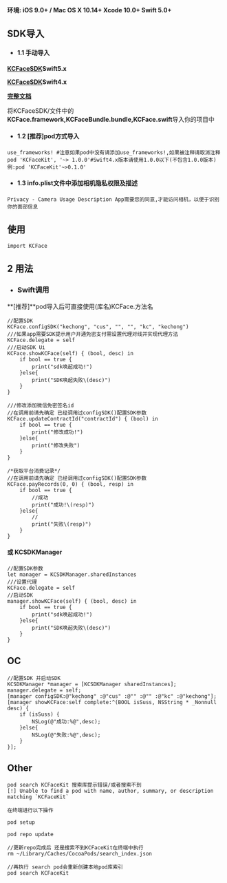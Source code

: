 




**环境:
iOS 9.0+ / Mac OS X 10.14+
Xcode 10.0+
Swift 5.0+**

## SDK导入

- #### 1.1 手动导入

**[KCFaceSDK](https://github.com/SunShineLOL/KCFaceSDK )Swift5.x**

**[KCFaceSDK](https://github.com/SunShineLOL/KCFaceSDK/tree/Swift4.x )Swift4.x**

**[完整文档](https://www.jianshu.com/p/b1806ccfd8bc)**

将KCFaceSDK/文件中的**KCFace.framework,KCFaceBundle.bundle,KCFace.swift**导入你的项目中

- #### 1.2 [推荐]pod方式导入
```
use_frameworks! #注意如果pod中没有请添加use_frameworks!,如果被注释请取消注释
pod 'KCFaceKit', '~> 1.0.0'#Swift4.x版本请使用1.0.0以下(不包含1.0.0版本)例:pod 'KCFaceKit'~>0.1.0'
```
- #### 1.3 info.plist文件中添加相机隐私权限及描述
```
Privacy - Camera Usage Description App需要您的同意,才能访问相机，以便于识别你的面部信息
```

## 使用
```
import KCFace
```



## 2 用法
- ### Swift调用
**[推荐]**pod导入后可直接使用(库名)KCFace.方法名
```
//配置SDK
KCFace.configSDK("kechong", "cus", "", "", "kc", "kechong")
///如果app需要SDK提示用户开通免密支付需设置代理对线并实现代理方法
KCFace.delegate = self
///启动SDK Ui
KCFace.showKCFace(self) { (bool, desc) in
    if bool == true {
        print("sdk唤起成功!")
    }else{
        print("SDK唤起失败\(desc)")
    }
}
```
```
///修改添加微信免密签名id
//在调用前请先确定 已经调用过configSDK()配置SDK参数
KCFace.updateContractId("contractId") { (bool) in
    if bool == true {
        print("修改成功!")
    }else{
        print("修改失败")
    }
}
```
```
/*获取平台消费记录*/
//在调用前请先确定 已经调用过configSDK()配置SDK参数 
KCFace.payRecords(0, 0) { (bool, resp) in
    if bool == true {
        //成功
        print("成功!\(resp)")
    }else{
        //
        print("失败\(resp)")
    }
}
```
#### 或 **KCSDKManager** 
```
//配置SDK参数
let manager = KCSDKManager.sharedInstances
///设置代理
KCFace.delegate = self
//启动SDK
manager.showKCFace(self) { (bool, desc) in
    if bool == true {
        print("sdk唤起成功!")
    }else{
        print("SDK唤起失败\(desc)")
    }
}
```
## OC
```
//配置SDK 并启动SDK
KCSDKManager *manager = [KCSDKManager sharedInstances];
manager.delegate = self;
[manager configSDK:@"kechong" :@"cus" :@"" :@"" :@"kc" :@"kechong"];
[manager showKCFace:self complete:^(BOOL isSuss, NSString * _Nonnull desc) {
    if (isSuss) {
        NSLog(@"成功:%@",desc);
    }else{
        NSLog(@"失败:%@",desc);
    }
}];
```
## Other

```
pod search KCFaceKit 搜索库提示错误/或者搜索不到
[!] Unable to find a pod with name, author, summary, or description matching `KCFaceKit`
```
```
在终端进行以下操作

pod setup

pod repo update

//更新repo完成后 还是搜索不到KCFaceKit在终端中执行 
rm ~/Library/Caches/CocoaPods/search_index.json

//再执行 search pod会重新创建本地pod库索引
pod search KCFaceKit

```
